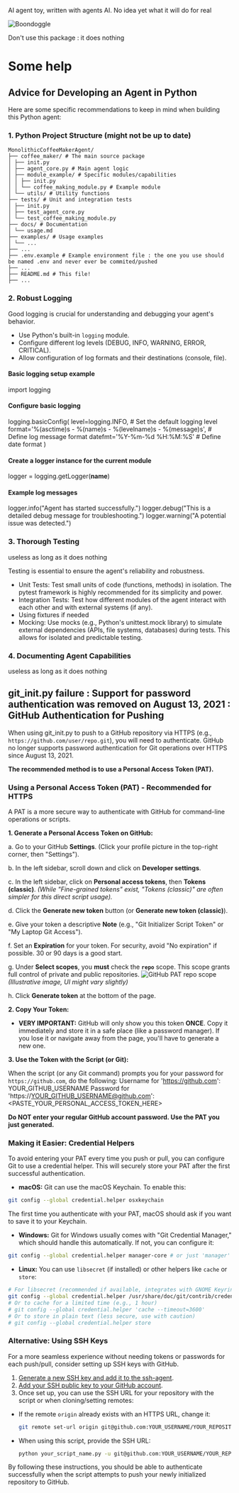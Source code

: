 AI agent toy, written with agents AI.
No idea yet what it will do for real

![Boondoggle](ressources/README/coffee_maker.png)

<!-- co-author : Gemini 2.5 Pro Preview -->

Don't use this package : it does nothing

# Some help

## Advice for Developing an Agent in Python

Here are some specific recommendations to keep in mind when building this Python agent:

### 1. Python Project Structure (might not be up to date)

```text
MonolithicCoffeeMakerAgent/
├── coffee_maker/ # The main source package
│ ├── init.py
│ ├── agent_core.py # Main agent logic
│ ├── module_example/ # Specific modules/capabilities
│ │ ├── init.py
│ │ └── coffee_making_module.py # Example module
│ └── utils/ # Utility functions
├── tests/ # Unit and integration tests
│ ├── init.py
│ ├── test_agent_core.py
│ └── test_coffee_making_module.py
├── docs/ # Documentation
│ └── usage.md
├── examples/ # Usage examples
│ └── ...
├── ...
├── .env.example # Example environment file : the one you use should be named .env and never ever be commited/pushed
├── ...
├── README.md # This file!
├── ...
```

### 2. Robust Logging

Good logging is crucial for understanding and debugging your agent's behavior.

*   Use Python's built-in `logging` module.
*   Configure different log levels (DEBUG, INFO, WARNING, ERROR, CRITICAL).
*   Allow configuration of log formats and their destinations (console, file).

#### Basic logging setup example
import logging

#### Configure basic logging
logging.basicConfig(
    level=logging.INFO, # Set the default logging level
    format='%(asctime)s - %(name)s - %(levelname)s - %(message)s', # Define log message format
    datefmt='%Y-%m-%d %H:%M:%S' # Define date format
)

#### Create a logger instance for the current module
logger = logging.getLogger(__name__)

#### Example log messages
logger.info("Agent has started successfully.")
logger.debug("This is a detailed debug message for troubleshooting.")
logger.warning("A potential issue was detected.")

### 3. Thorough Testing

useless as long as it does nothing

Testing is essential to ensure the agent's reliability and robustness.
*   Unit Tests: Test small units of code (functions, methods) in isolation. The pytest framework is highly recommended for its simplicity and power.
*   Integration Tests: Test how different modules of the agent interact with each other and with external systems (if any).
*   Using fixtures if needed
*   Mocking: Use mocks (e.g., Python's unittest.mock library) to simulate external dependencies (APIs, file systems, databases) during tests. This allows for isolated and predictable testing.

### 4. Documenting Agent Capabilities

useless as long as it does nothing



## git_init.py failure : Support for password authentication was removed on August 13, 2021 : GitHub Authentication for Pushing

When using git_init.py to push to a GitHub repository via HTTPS (e.g., `https://github.com/user/repo.git`), you will need to authenticate. GitHub no longer supports password authentication for Git operations over HTTPS since August 13, 2021.

**The recommended method is to use a Personal Access Token (PAT).**

### Using a Personal Access Token (PAT) - Recommended for HTTPS

A PAT is a more secure way to authenticate with GitHub for command-line operations or scripts.

**1. Generate a Personal Access Token on GitHub:**

   a. Go to your GitHub **Settings**. (Click your profile picture in the top-right corner, then "Settings").

   b. In the left sidebar, scroll down and click on **Developer settings**.

   c. In the left sidebar, click on **Personal access tokens**, then **Tokens (classic)**.
      *(While "Fine-grained tokens" exist, "Tokens (classic)" are often simpler for this direct script usage).*

   d. Click the **Generate new token** button (or **Generate new token (classic)**).

   e. Give your token a descriptive **Note** (e.g., "Git Initializer Script Token" or "My Laptop Git Access").

   f. Set an **Expiration** for your token. For security, avoid "No expiration" if possible. 30 or 90 days is a good start.

   g. Under **Select scopes**, you **must** check the **`repo`** scope. This scope grants full control of private and public repositories.
      ![GitHub PAT repo scope](https://i.stack.imgur.com/9N4yN.png) *(Illustrative image, UI might vary slightly)*

   h. Click **Generate token** at the bottom of the page.

**2. Copy Your Token:**

   *   **VERY IMPORTANT:** GitHub will only show you this token **ONCE**. Copy it immediately and store it in a safe place (like a password manager). If you lose it or navigate away from the page, you'll have to generate a new one.

**3. Use the Token with the Script (or Git):**

   When the script (or any Git command) prompts you for your password for `https://github.com`, do the following:
    Username for 'https://github.com': YOUR_GITHUB_USERNAME
    Password for 'https://YOUR_GITHUB_USERNAME@github.com': <PASTE_YOUR_PERSONAL_ACCESS_TOKEN_HERE>

**Do NOT enter your regular GitHub account password. Use the PAT you just generated.**

### Making it Easier: Credential Helpers

To avoid entering your PAT every time you push or pull, you can configure Git to use a credential helper. This will securely store your PAT after the first successful authentication.

*   **macOS:** Git can use the macOS Keychain. To enable this:
 ```bash
 git config --global credential.helper osxkeychain
 ```
 The first time you authenticate with your PAT, macOS should ask if you want to save it to your Keychain.

*   **Windows:** Git for Windows usually comes with "Git Credential Manager," which should handle this automatically. If not, you can configure it:
 ```bash
 git config --global credential.helper manager-core # or just 'manager' for older versions
 ```

*   **Linux:** You can use `libsecret` (if installed) or other helpers like `cache` or `store`:
 ```bash
 # For libsecret (recommended if available, integrates with GNOME Keyring, KWallet, etc.)
 git config --global credential.helper /usr/share/doc/git/contrib/credential/libsecret/git-credential-libsecret
 # Or to cache for a limited time (e.g., 1 hour)
 # git config --global credential.helper 'cache --timeout=3600'
 # Or to store in plain text (less secure, use with caution)
 # git config --global credential.helper store
 ```

### Alternative: Using SSH Keys

For a more seamless experience without needing tokens or passwords for each push/pull, consider setting up SSH keys with GitHub.

1.  [Generate a new SSH key and add it to the ssh-agent](https://docs.github.com/en/authentication/connecting-to-github-with-ssh/generating-a-new-ssh-key-and-adding-it-to-the-ssh-agent).
2.  [Add your SSH public key to your GitHub account](https://docs.github.com/en/authentication/connecting-to-github-with-ssh/adding-a-new-ssh-key-to-your-github-account).
3.  Once set up, you can use the SSH URL for your repository with the script or when cloning/setting remotes:
 *   If the remote `origin` already exists with an HTTPS URL, change it:
     ```bash
     git remote set-url origin git@github.com:YOUR_USERNAME/YOUR_REPOSITORY.git
     ```
 *   When using this script, provide the SSH URL:
     ```bash
     python your_script_name.py -u git@github.com:YOUR_USERNAME/YOUR_REPOSITORY.git
     ```

By following these instructions, you should be able to authenticate successfully when the script attempts to push your newly initialized repository to GitHub.
